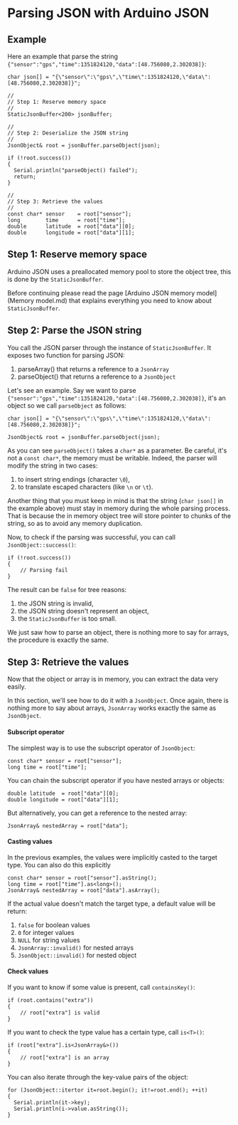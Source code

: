 Parsing JSON with Arduino JSON
==============================

## Example

Here an example that parse the string `{"sensor":"gps","time":1351824120,"data":[48.756080,2.302038]}`:

    char json[] = "{\"sensor\":\"gps\",\"time\":1351824120,\"data\":[48.756080,2.302038]}";
    
    //
    // Step 1: Reserve memory space
    //
    StaticJsonBuffer<200> jsonBuffer;
    
    //
    // Step 2: Deserialize the JSON string
    //
    JsonObject& root = jsonBuffer.parseObject(json);

    if (!root.success()) 
    {
      Serial.println("parseObject() failed");
      return;
    }

    //
    // Step 3: Retrieve the values
    //
    const char* sensor    = root["sensor"];
    long        time      = root["time"];
    double      latitude  = root["data"][0];
    double      longitude = root["data"][1];

## Step 1: Reserve memory space

Arduino JSON uses a preallocated memory pool to store the object tree, this is done by the `StaticJsonBuffer`.

Before continuing please read the page [Arduino JSON memory model](Memory model.md) that explains everything you need to know about `StaticJsonBuffer`.

## Step 2: Parse the JSON string

You call the JSON parser through the instance of `StaticJsonBuffer`.
It exposes two function for parsing JSON:

1. parseArray() that returns a reference to a `JsonArray`
2. parseObject() that returns a reference to a `JsonObject`

Let's see an example.
Say we want to parse `{"sensor":"gps","time":1351824120,"data":[48.756080,2.302038]}`, it's an object so we call `parseObject` as follows:

    char json[] = "{\"sensor\":\"gps\",\"time\":1351824120,\"data\":[48.756080,2.302038]}";

    JsonObject& root = jsonBuffer.parseObject(json);

As you can see `parseObject()` takes a `char*` as a parameter.
Be careful, it's not a `const char*`, the memory must be writable.
Indeed, the parser will modify the string in two cases:

1. to insert string endings (character `\0`),
2. to translate escaped characters (like `\n` or `\t`).

Another thing that you must keep in mind is that the string (`char json[]` in the example above) must stay in memory during the whole parsing process.
That is because the in memory object tree will store pointer to chunks of the string, so as to avoid any memory duplication. 

Now, to check if the parsing was successful, you can call `JsonObject::success()`:

    if (!root.success())
    {
        // Parsing fail
    }

The result can be `false` for tree reasons:

1. the JSON string is invalid,
2. the JSON string doesn't represent an object,
3. the `StaticJsonBuffer` is too small.

We just saw how to parse an object, there is nothing more to say for arrays, the procedure is exactly the same.

## Step 3: Retrieve the values

Now that the object or array is in memory, you can extract the data very easily.

In this section, we'll see how to do it with a `JsonObject`.
Once again, there is nothing more to say about arrays, `JsonArray` works exactly the same as `JsonObject`.

#### Subscript operator

The simplest way is to use the subscript operator of `JsonObject`:
    
    const char* sensor = root["sensor"];
    long time = root["time"];
 
You can chain the subscript operator if you have nested arrays or objects:

    double latitude  = root["data"][0];
    double longitude = root["data"][1];

But alternatively, you can get a reference to the nested array:

    JsonArray& nestedArray = root["data"];

#### Casting values

In the previous examples, the values were implicitly casted to the target type.
You can also do this explicitly

    const char* sensor = root["sensor"].asString();
    long time = root["time"].as<long>();
    JsonArray& nestedArray = root["data"].asArray();

If the actual value doesn't match the target type, a default value will be return:

1. `false` for boolean values
2. `0` for integer values
3. `NULL` for string values
4. `JsonArray::invalid()` for nested arrays
5. `JsonObject::invalid()` for nested object

#### Check values

If you want to know if some value is present, call `containsKey()`:

    if (root.contains("extra")) 
    {
        // root["extra"] is valid
    }

If you want to check the type value has a certain type, call `is<T>()`:

    if (root["extra"].is<JsonArray&>()) 
    {
        // root["extra"] is an array
    }

You can also iterate through the key-value pairs of the object:

    for (JsonObject::itertor it=root.begin(); it!=root.end(); ++it)
    {
      Serial.println(it->key);
      Serial.println(i->value.asString());
    }
